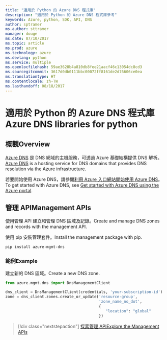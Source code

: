 ```yaml
---
title: "適用於 Python 的 Azure DNS 程式庫"
description: "適用於 Python 的 Azure DNS 程式庫參考"
keywords: Azure, python, SDK, API, DNS
author: sptramer
ms.author: sttramer
manager: douge
ms.date: 07/10/2017
ms.topic: article
ms.prod: azure
ms.technology: azure
ms.devlang: python
ms.service: multiple
ms.openlocfilehash: 59ae3628b4a810db8fee21aacf46c13054dc8cd3
ms.sourcegitcommit: 3617d0db0111bbc00072ff8161de2d76606ce0ea
ms.translationtype: HT
ms.contentlocale: zh-TW
ms.lasthandoff: 08/18/2017
---
```

# <a name="azure-dns-libraries-for-python"></a><span data-ttu-id="e1ae7-104">適用於 Python 的 Azure DNS 程式庫</span><span class="sxs-lookup"><span data-stu-id="e1ae7-104">Azure DNS libraries for python</span></span>

## <a name="overview"></a><span data-ttu-id="e1ae7-105">概觀</span><span class="sxs-lookup"><span data-stu-id="e1ae7-105">Overview</span></span>

<span data-ttu-id="e1ae7-106">[Azure DNS](/azure/dns/dns-overview) 是 DNS 網域的主機服務，可透過 Azure 基礎結構提供 DNS 解析。</span><span class="sxs-lookup"><span data-stu-id="e1ae7-106">[Azure DNS](/azure/dns/dns-overview) is a hosting service for DNS domains that provides DNS resolution via the Azure infrastructure.</span></span>

<span data-ttu-id="e1ae7-107">若要開始使用 Azure DNS，請參閱[利用 Azure 入口網站開始使用 Azure DNS](/azure/dns/dns-getstarted-portal)。</span><span class="sxs-lookup"><span data-stu-id="e1ae7-107">To get started with Azure DNS, see [Get started with Azure DNS using the Azure portal](/azure/dns/dns-getstarted-portal).</span></span>

## <a name="management-apis"></a><span data-ttu-id="e1ae7-108">管理 API</span><span class="sxs-lookup"><span data-stu-id="e1ae7-108">Management APIs</span></span>

<span data-ttu-id="e1ae7-109">使用管理 API 建立和管理 DNS 區域及記錄。</span><span class="sxs-lookup"><span data-stu-id="e1ae7-109">Create and manage DNS zones and records with the management API.</span></span>

<span data-ttu-id="e1ae7-110">使用 pip 安裝管理套件。</span><span class="sxs-lookup"><span data-stu-id="e1ae7-110">Install the management package with pip.</span></span>

```bash
pip install azure-mgmt-dns
```

### <a name="example"></a><span data-ttu-id="e1ae7-111">範例</span><span class="sxs-lookup"><span data-stu-id="e1ae7-111">Example</span></span>

<span data-ttu-id="e1ae7-112">建立新的 DNS 區域。</span><span class="sxs-lookup"><span data-stu-id="e1ae7-112">Create a new DNS zone.</span></span>

```python
from azure.mgmt.dns import DnsManagementClient

dns_client = DnsManagementClient(credentials, 'your-subscription-id')
zone = dns_client.zones.create_or_update('resource-group',
                                         'zone_name_no_dot',
                                         {
                                            "location": "global"
                                         })

```

> [!div class="nextstepaction"]
> [<span data-ttu-id="e1ae7-113">探索管理 API</span><span class="sxs-lookup"><span data-stu-id="e1ae7-113">Explore the Management APIs</span></span>](/python/api/overview/azure/dns/managementlibrary)
